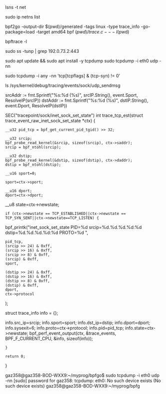lsns -t net


sudo ip netns list


bpf2go -output-dir $(pwd)/generated -tags linux -type trace_info -go-package=load -target amd64 bpf $(pwd)/trace.c -- -I$(pwd)

bpftrace -l

sudo ss -tunp | grep 192.0.73.2:443


sudo apt update && sudo apt install -y tcpdump
sudo tcpdump -i eth0 udp -nn

sudo tcpdump -i any -nn 'tcp[tcpflags] & (tcp-syn) != 0'

ls /sys/kernel/debug/tracing/events/sock/udp_sendmsg


srcAddr := fmt.Sprintf("%s:%d (%s)", srcIP.String(), event.Sport, ResolveIP(srcIP))
dstAddr := fmt.Sprintf("%s:%d (%s)", dstIP.String(), event.Dport, ResolveIP(dstIP))


SEC("tracepoint/sock/inet_sock_set_state")
int trace_tcp_est(struct trace_event_raw_inet_sock_set_state *ctx) {

    __u32 pid_tcp = bpf_get_current_pid_tgid() >> 32;

    __u32 srcip;
    bpf_probe_read_kernel(&srcip, sizeof(srcip), ctx->saddr);
    srcip = bpf_ntohl(srcip);
    
    __u32 dstip;
    bpf_probe_read_kernel(&dstip, sizeof(dstip), ctx->daddr);
    dstip = bpf_ntohl(dstip);
       
    __u16 sport=0;
    
    sport=ctx->sport;
       
    __u16 dport;
    dport=ctx->dport;

   __u8 state=ctx->newstate;

    
    if (ctx->newstate == TCP_ESTABLISHED||ctx->newstate == TCP_SYN_SENT||ctx->newstate==TCP_LISTEN) {

bpf_printk("inet_sock_set_state PID=%d srcip=%d.%d.%d.%d:%d   dstip=%d.%d.%d.%d:%d PROTO=%d ",
    
    pid_tcp,
    (srcip >> 24) & 0xff,
    (srcip >> 16) & 0xff,
    (srcip >> 8) & 0xff,
    (srcip) & 0xff,
    sport,

    (dstip >> 24) & 0xff,
    (dstip >> 16) & 0xff,
    (dstip >> 8) & 0xff,
    (dstip) & 0xff,
    dport,
    ctx->protocol

);

struct trace_info info = {};

info.src_ip=srcip;
info.sport=sport;
info.dst_ip=dstip;
info.dport=dport;
info.sysexit=6;
info.proto=ctx->protocol;
info.pid=pid_tcp;
info.state=ctx->newstate;
bpf_perf_event_output(ctx, &trace_events, BPF_F_CURRENT_CPU, &info, sizeof(info));


    }

    return 0;
}

gaz358@gaz358-BOD-WXX9:~/myprog/bpfgo$ sudo tcpdump -i eth0 udp -nn
[sudo] password for gaz358: 
tcpdump: eth0: No such device exists
(No such device exists)
gaz358@gaz358-BOD-WXX9:~/myprog/bpfg


